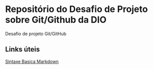 # Repositório do Desafio de Projeto sobre Git/Github da DIO
Desafio de projeto Git/GitHub

## Links úteis
[Sintaxe Basica Markdown](https://www.markdownguide.org/basic-syntax)
